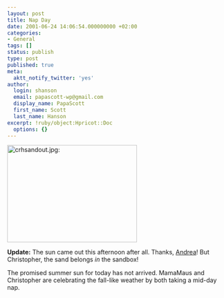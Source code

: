 ```yaml
---
layout: post
title: Nap Day
date: 2001-06-24 14:06:54.000000000 +02:00
categories:
- General
tags: []
status: publish
type: post
published: true
meta:
  aktt_notify_twitter: 'yes'
author:
  login: shanson
  email: papascott-wp@gmail.com
  display_name: PapaScott
  first_name: Scott
  last_name: Hanson
excerpt: !ruby/object:Hpricot::Doc
  options: {}
---
```

<p><img src="http://www.papascott.de/wordpress/wp-content/uploads/2001/06/crhsandout.jpg" height="225" width="300" border="0" alt="crhsandout.jpg: " /></p>
<p><b>Update:</b> The sun came out this afternoon after all. Thanks, <a href="http://andrea.editthispage.com/2001/06/24">Andrea</a>! But Christopher, the sand belongs <i>in</i> the sandbox!</p>
<p>The promised summer sun for today has not arrived. MamaMaus and Christopher are celebrating the fall-like weather by both taking a mid-day nap.</p>
